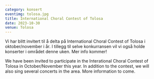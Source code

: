 ```yaml
---
category: konsert
eventimg: tolosa.jpg
title: International Choral Contest of Tolosa
date: 2023-10-30
venue: Tolosa
---
```

V﻿i har blitt invitert til å delta på International Choral Contest of Tolosa i oktober/november i år. I tillegg til selve konkurransen vil vi også holde konserter i området denne uken. Mer info kommer!

W﻿e have been invited to participate in the Interational Choral Contest of Tolosa in October/November this year. In addition to the contest, we will also sing several concerts in the area. More information to come.
